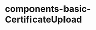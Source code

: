# components-basic-CertificateUpload 

<vtmd-file-box filename="index.js"><vtmd-head2 content="state"/> 

<vtmd-block> 
<vtmd-props
  name="previewVisible" 
/> 

</vtmd-block>

<vtmd-block> 
<vtmd-props
  name="previewImage" 
/> 

</vtmd-block>

<vtmd-block> 
<vtmd-props
  name="fileList" 
/> 

</vtmd-block>

<vtmd-head2 content="props"/> 

<vtmd-block> 
<vtmd-props
  name="value" 
  type="string" 
/> 

<vtmd-notes 
 txt=" 值"
/> 

 

</vtmd-block>

<vtmd-block> 
<vtmd-props
  name="disabled" 
  type="bool" 
/> 

<vtmd-notes 
 txt=" 是否可以删除重新上传"
/> 

 

</vtmd-block>

<vtmd-block> 
<vtmd-props
  name="size" 
  type="string" 
  defaultProps="large" 
/> 

<vtmd-notes 
 txt=" 上传组件的大小，有large\small，默认large"
/> 

 

</vtmd-block>

<vtmd-block> 
<vtmd-props
  name="hideUploadButton" 
  type="bool" 
/> 

<vtmd-notes 
 txt=" 是否隐藏上传按钮，默认否"
/> 

 

</vtmd-block>

<vtmd-block> 
<vtmd-props
  name="maxFileList" 
  type="number" 
  defaultProps="1" 
/> 

<vtmd-notes 
 txt=" 最多可上传几张图片，默认1张"
/> 

 

</vtmd-block>

<vtmd-block> 
<vtmd-props
  name="action" 
  type="string" 
/> 

<vtmd-notes 
 txt=" 上传请求url地址，已有默认配置"
/> 

 

</vtmd-block>

<vtmd-block> 
<vtmd-props
  name="accept" 
  type="string" 
  defaultProps=".jpg,.png" 
/> 

<vtmd-notes 
 txt=" 接收上传文件的格式，默认.jpg,.png"
/> 

 

</vtmd-block>

<vtmd-block> 
<vtmd-props
  name="onChange" 
  type="func" 
/> 

<vtmd-notes 
 txt=" 值变更的change钩子"
/> 

 

</vtmd-block>

<vtmd-head2 content="methods"/> 

<vtmd-block> 
<vtmd-method-name
  name="handleCancel" 
/> 

<vtmd-notes 
 txt=" 关闭预览图片"
/> 

 

</vtmd-block>

<vtmd-block> 
<vtmd-method-name
  name="handlePreview" 
/> 

<vtmd-notes 
 txt=" 预览"
/> 

 

</vtmd-block>

<vtmd-block> 
<vtmd-method-name
  name="handleSuccess" 
/> 

<vtmd-notes 
 txt=" 上传成功"
/> 

 

</vtmd-block>

<vtmd-block> 
<vtmd-method-name
  name="handleRemove" 
/> 

<vtmd-notes 
 txt=" 移除"
/> 

 

</vtmd-block>

<vtmd-block> 
<vtmd-method-name
  name="handleBeforeUpload" 
/> 

<vtmd-notes 
 txt=" 上传文件之前的钩子"
/> 

 

</vtmd-block>

<vtmd-block> 
<vtmd-method-name
  name="transferValueToArray" 
/> 

<vtmd-notes 
 txt=" 转化外部的值为数组"
/> 

 

</vtmd-block>

</vtmd-file-box>

